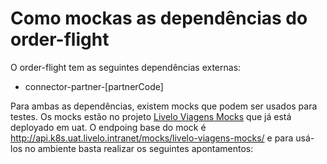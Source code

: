 # Como mockas as dependências do order-flight

O order-flight tem as seguintes dependências externas:

- connector-partner-[partnerCode]

Para ambas as dependências, existem mocks que podem ser usados para testes. Os mocks estão no projeto [Livelo Viagens Mocks](https://stash.livelo.intranet/projects/LIVMOCKS/repos/livelo-viagens-mocks/browse) que já está deployado em uat. O endpoing base do mock é http://api.k8s.uat.livelo.intranet/mocks/livelo-viagens-mocks/ e para usá-los no ambiente basta realizar os seguintes apontamentos:

